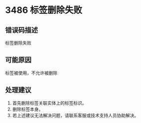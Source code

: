 # 3486 标签删除失败<a name="dgc_01_324"></a>

## 错误码描述<a name="zh-cn_topic_0000001160918893_se842c39d44ee45e587ca36bb50cf37c7"></a>

标签删除失败

## 可能原因<a name="zh-cn_topic_0000001160918893_s658a289c6be04e6d8c6bee691c1aaa2e"></a>

标签被使用，不允许被删除

## 处理建议<a name="zh-cn_topic_0000001160918893_section192884102474"></a>

1.  首先删除标签关联实体上的标签标识。
2.  删除标签本身。
3.  若上述建议无法解决问题，请联系客服或技术支持人员协助解决。

